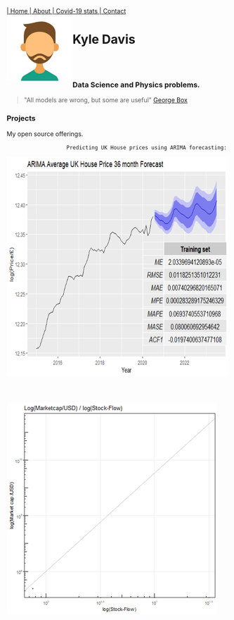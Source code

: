 
<div class="vertical-menu">
  <a href="index.md" class="active">| Home </a>
  <a href="about.md">| About </a>
  <a href="covid-19.md">| Covid-19 stats </a>
  <a href="contact.md">| Contact </a>
</div>


<img src="avatar.jpg" align="left" height="150" width="150" >

# Kyle Davis 

<br>

<br>

                               

### Data Science and Physics problems.

> "All models are wrong, but some are useful" [George Box](https://en.wikipedia.org/wiki/George_E._P._Box "https://en.wikipedia.org/wiki/George_E._P._Box") 

### Projects

My open source offerings.


                       Predicting UK House prices using ARIMA forecasting:



<a href="https://rpubs.com/kdavis91_/UK_Housing_forecast"><img src="unnamed-chunk-19-1.png" align="left" height="500" width="650" ></a>
<br>
<br>
<br>

<br>
<br>
<br>
<br>
<br>
<br>
<br>
<br>
<br>
<br>
<br>
<br>
<br>
<br>
<br>
<br>
<br>

                     Predicting Bitcoin price using K-means (source code to follow)

![alt text](test.gif "K means bitcoin")
                       
                
